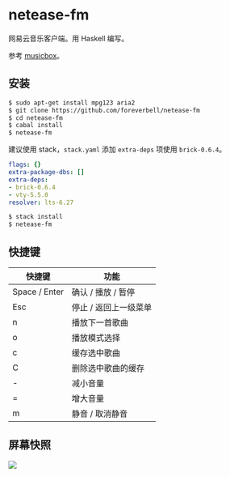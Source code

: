 # netease-fm

网易云音乐客户端。用 Haskell 编写。

参考 [musicbox](https://github.com/darknessomi/musicbox)。

## 安装

```bash
$ sudo apt-get install mpg123 aria2
$ git clone https://github.com/foreverbell/netease-fm
$ cd netease-fm
$ cabal install
$ netease-fm
```

建议使用 stack，`stack.yaml` 添加 `extra-deps` 项使用 `brick-0.6.4`。

```yaml
flags: {}
extra-package-dbs: []
extra-deps: 
- brick-0.6.4
- vty-5.5.0
resolver: lts-6.27
```

```bash
$ stack install
$ netease-fm
```

## 快捷键

| 快捷键        | 功能                  |
| ------------- | --------------------- |
| Space / Enter | 确认 / 播放 / 暂停    |
| Esc           | 停止 / 返回上一级菜单 |
| n             | 播放下一首歌曲        |
| o             | 播放模式选择          |
| c             | 缓存选中歌曲          |
| C             | 删除选中歌曲的缓存    |
| -             | 减小音量              |
| =             | 增大音量              |
| m             | 静音 / 取消静音       |

## 屏幕快照

![](https://raw.githubusercontent.com/foreverbell/netease-fm/master/SNAPSHOT.png)
